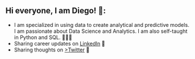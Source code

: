 




## Hi everyone, I am Diego! 👋:
- I am specialized in using data to create analytical and predictive models. I am passionate about Data Science and Analytics. I am also self-taught in Python and SQL. 👨🏻‍💻
- Sharing career updates on <a href="https://www.linkedin.com/in/diegoduque/" target="_blank">LinkedIn</a> 💼
- Sharing thoughts on <a href="https://www.twitter.com/dieguque/" target="_blank">>Twitter</a> 📲


